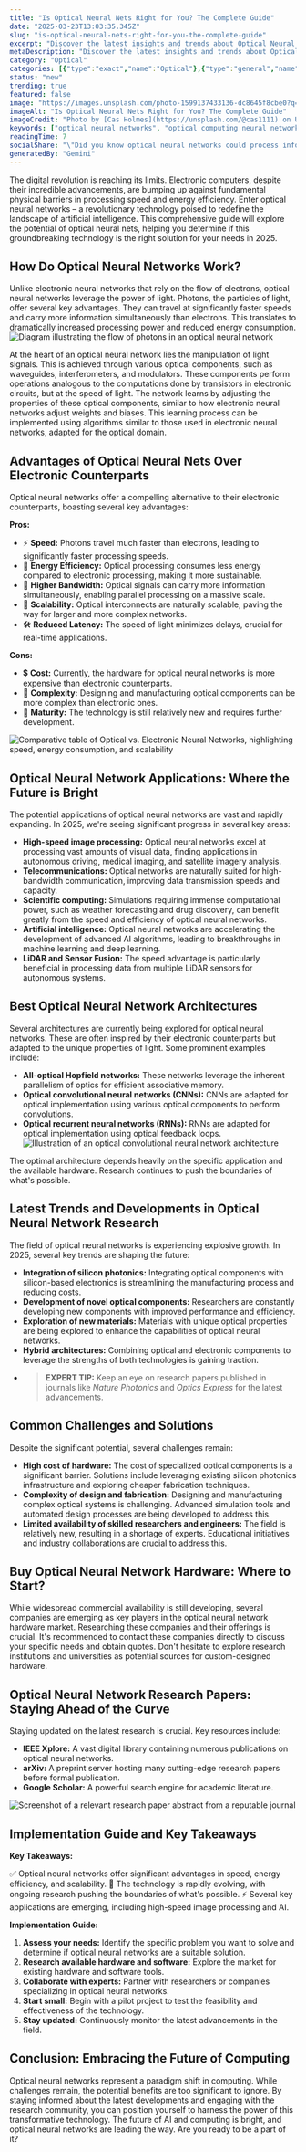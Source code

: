 ```yaml
---
title: "Is Optical Neural Nets Right for You? The Complete Guide"
date: "2025-03-23T13:03:35.345Z"
slug: "is-optical-neural-nets-right-for-you-the-complete-guide"
excerpt: "Discover the latest insights and trends about Optical Neural Nets. This comprehensive guide covers everything you need to know about Optical Neural Nets in 2025."
metaDescription: "Discover the latest insights and trends about Optical Neural Nets. This comprehensive guide covers everything you need to know about Optical Neural Nets in..."
category: "Optical"
categories: [{"type":"exact","name":"Optical"},{"type":"general","name":"Computer Science"},{"type":"medium","name":"Artificial Intelligence"},{"type":"specific","name":"Neural Networks"},{"type":"niche","name":"Backpropagation Algorithms"}]
status: "new"
trending: true
featured: false
image: "https://images.unsplash.com/photo-1599137433136-dc8645f8cbe0?q=85&w=1200&fit=max&fm=webp&auto=compress"
imageAlt: "Is Optical Neural Nets Right for You? The Complete Guide"
imageCredit: "Photo by [Cas Holmes](https://unsplash.com/@cas1111) on Unsplash"
keywords: ["optical neural networks", "optical computing neural networks", "photonic neural networks", "advantages of optical neural nets", "optical neural network applications", "buy optical neural network hardware", "optical neural network research papers", "how do optical neural networks work", "optical neural network vs electronic neural network", "best optical neural network architectures"]
readingTime: 7
socialShare: "\"Did you know optical neural networks could process information at speeds far exceeding today's electronic counterparts? This isn't just faster computing; it's a fundamental shift in how we process information.\""
generatedBy: "Gemini"
---
```




The digital revolution is reaching its limits.  Electronic computers, despite their incredible advancements, are bumping up against fundamental physical barriers in processing speed and energy efficiency. Enter optical neural networks – a revolutionary technology poised to redefine the landscape of artificial intelligence.  This comprehensive guide will explore the potential of optical neural nets, helping you determine if this groundbreaking technology is the right solution for your needs in 2025.

## How Do Optical Neural Networks Work?

Unlike electronic neural networks that rely on the flow of electrons, optical neural networks leverage the power of light.  Photons, the particles of light, offer several key advantages. They can travel at significantly faster speeds and carry more information simultaneously than electrons.  This translates to dramatically increased processing power and reduced energy consumption. ![Diagram illustrating the flow of photons in an optical neural network](https://images.unsplash.com/photo-1554160367-0d33ecaf0334?q=85&w=1200&fit=max&fm=webp&auto=compress)

At the heart of an optical neural network lies the manipulation of light signals. This is achieved through various optical components, such as waveguides, interferometers, and modulators.  These components perform operations analogous to the computations done by transistors in electronic circuits, but at the speed of light.  The network learns by adjusting the properties of these optical components, similar to how electronic neural networks adjust weights and biases.  This learning process can be implemented using algorithms similar to those used in electronic neural networks, adapted for the optical domain.

## Advantages of Optical Neural Nets Over Electronic Counterparts

Optical neural networks offer a compelling alternative to their electronic counterparts, boasting several key advantages:

**Pros:**

* ⚡ **Speed:** Photons travel much faster than electrons, leading to significantly faster processing speeds.
* 🔋 **Energy Efficiency:** Optical processing consumes less energy compared to electronic processing, making it more sustainable.
* 🧠 **Higher Bandwidth:** Optical signals can carry more information simultaneously, enabling parallel processing on a massive scale.
* 🧮 **Scalability:** Optical interconnects are naturally scalable, paving the way for larger and more complex networks.
* 🛠️ **Reduced Latency:** The speed of light minimizes delays, crucial for real-time applications.

**Cons:**

* 💲 **Cost:** Currently, the hardware for optical neural networks is more expensive than electronic counterparts.
* 🔬 **Complexity:** Designing and manufacturing optical components can be more complex than electronic ones.
* 🚧 **Maturity:** The technology is still relatively new and requires further development.

![Comparative table of Optical vs. Electronic Neural Networks, highlighting speed, energy consumption, and scalability](https://images.unsplash.com/photo-1516031337520-a1624d7697f5?q=85&w=1200&fit=max&fm=webp&auto=compress)

## Optical Neural Network Applications: Where the Future is Bright

The potential applications of optical neural networks are vast and rapidly expanding.  In 2025, we're seeing significant progress in several key areas:

* **High-speed image processing:** Optical neural networks excel at processing vast amounts of visual data, finding applications in autonomous driving, medical imaging, and satellite imagery analysis.
* **Telecommunications:**  Optical networks are naturally suited for high-bandwidth communication, improving data transmission speeds and capacity.
* **Scientific computing:**  Simulations requiring immense computational power, such as weather forecasting and drug discovery, can benefit greatly from the speed and efficiency of optical neural networks.
* **Artificial intelligence:**  Optical neural networks are accelerating the development of advanced AI algorithms, leading to breakthroughs in machine learning and deep learning.
* **LiDAR and Sensor Fusion:**  The speed advantage is particularly beneficial in processing data from multiple LiDAR sensors for autonomous systems.

## Best Optical Neural Network Architectures

Several architectures are currently being explored for optical neural networks.  These are often inspired by their electronic counterparts but adapted to the unique properties of light.  Some prominent examples include:

* **All-optical Hopfield networks:** These networks leverage the inherent parallelism of optics for efficient associative memory.
* **Optical convolutional neural networks (CNNs):**  CNNs are adapted for optical implementation using various optical components to perform convolutions.
* **Optical recurrent neural networks (RNNs):**  RNNs are adapted for optical implementation using optical feedback loops.  ![Illustration of an optical convolutional neural network architecture](https://images.unsplash.com/photo-1517019848656-41b9a6120a44?q=85&w=1200&fit=max&fm=webp&auto=compress)

The optimal architecture depends heavily on the specific application and the available hardware.  Research continues to push the boundaries of what's possible.

## Latest Trends and Developments in Optical Neural Network Research

The field of optical neural networks is experiencing explosive growth. In 2025, several key trends are shaping the future:

* **Integration of silicon photonics:**  Integrating optical components with silicon-based electronics is streamlining the manufacturing process and reducing costs.
* **Development of novel optical components:**  Researchers are constantly developing new components with improved performance and efficiency.
* **Exploration of new materials:**  Materials with unique optical properties are being explored to enhance the capabilities of optical neural networks.
* **Hybrid architectures:**  Combining optical and electronic components to leverage the strengths of both technologies is gaining traction.
* > **EXPERT TIP:** Keep an eye on research papers published in journals like *Nature Photonics* and *Optics Express* for the latest advancements.

## Common Challenges and Solutions

Despite the significant potential, several challenges remain:

* **High cost of hardware:**  The cost of specialized optical components is a significant barrier.  Solutions include leveraging existing silicon photonics infrastructure and exploring cheaper fabrication techniques.
* **Complexity of design and fabrication:**  Designing and manufacturing complex optical systems is challenging.  Advanced simulation tools and automated design processes are being developed to address this.
* **Limited availability of skilled researchers and engineers:**  The field is relatively new, resulting in a shortage of experts.  Educational initiatives and industry collaborations are crucial to address this.

##  Buy Optical Neural Network Hardware: Where to Start?

While widespread commercial availability is still developing, several companies are emerging as key players in the optical neural network hardware market.  Researching these companies and their offerings is crucial.  It's recommended to contact these companies directly to discuss your specific needs and obtain quotes.  Don't hesitate to explore research institutions and universities as potential sources for custom-designed hardware.

## Optical Neural Network Research Papers: Staying Ahead of the Curve

Staying updated on the latest research is crucial.  Key resources include:

* **IEEE Xplore:** A vast digital library containing numerous publications on optical neural networks.
* **arXiv:** A preprint server hosting many cutting-edge research papers before formal publication.
* **Google Scholar:** A powerful search engine for academic literature.

![Screenshot of a relevant research paper abstract from a reputable journal](https://images.unsplash.com/photo-1506460701731-5920b126bad8?q=85&w=1200&fit=max&fm=webp&auto=compress)

## Implementation Guide and Key Takeaways

**Key Takeaways:**

✅ Optical neural networks offer significant advantages in speed, energy efficiency, and scalability.
🔑  The technology is rapidly evolving, with ongoing research pushing the boundaries of what's possible.
⚡  Several key applications are emerging, including high-speed image processing and AI.

**Implementation Guide:**

1. **Assess your needs:** Identify the specific problem you want to solve and determine if optical neural networks are a suitable solution.
2. **Research available hardware and software:**  Explore the market for existing hardware and software tools.
3. **Collaborate with experts:**  Partner with researchers or companies specializing in optical neural networks.
4. **Start small:**  Begin with a pilot project to test the feasibility and effectiveness of the technology.
5. **Stay updated:**  Continuously monitor the latest advancements in the field.

## Conclusion: Embracing the Future of Computing

Optical neural networks represent a paradigm shift in computing. While challenges remain, the potential benefits are too significant to ignore.  By staying informed about the latest developments and engaging with the research community, you can position yourself to harness the power of this transformative technology.  The future of AI and computing is bright, and optical neural networks are leading the way.  Are you ready to be a part of it?

